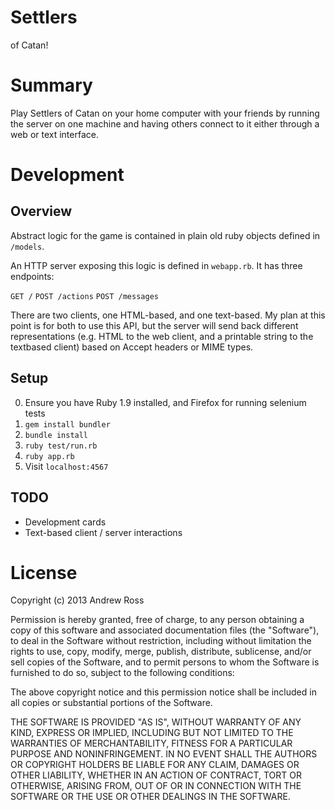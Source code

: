 # Settlers

of Catan!

# Summary

Play Settlers of Catan on your home computer with your friends by running the server on one machine and having others connect to it either through a web or text interface.

# Development

## Overview

Abstract logic for the game is contained in plain old ruby objects defined in `/models`.

An HTTP server exposing this logic is defined in `webapp.rb`. It has three endpoints:

`GET /`
`POST /actions`
`POST /messages`

There are two clients, one HTML-based, and one text-based. My plan at this point is for both to use this API, but the server will send back different representations (e.g. HTML to the web client, and a printable string to the textbased client) based on Accept headers or MIME types.

## Setup

0. Ensure you have Ruby 1.9 installed, and Firefox for running selenium tests
1. `gem install bundler`
2. `bundle install`
3. `ruby test/run.rb`
4. `ruby app.rb`
5. Visit `localhost:4567`

## TODO

- Development cards
- Text-based client / server interactions

# License

Copyright (c) 2013 Andrew Ross

Permission is hereby granted, free of charge, to any person obtaining a copy
of this software and associated documentation files (the "Software"), to deal
in the Software without restriction, including without limitation the rights
to use, copy, modify, merge, publish, distribute, sublicense, and/or sell
copies of the Software, and to permit persons to whom the Software is
furnished to do so, subject to the following conditions:

The above copyright notice and this permission notice shall be included in
all copies or substantial portions of the Software.

THE SOFTWARE IS PROVIDED "AS IS", WITHOUT WARRANTY OF ANY KIND, EXPRESS OR
IMPLIED, INCLUDING BUT NOT LIMITED TO THE WARRANTIES OF MERCHANTABILITY,
FITNESS FOR A PARTICULAR PURPOSE AND NONINFRINGEMENT. IN NO EVENT SHALL THE
AUTHORS OR COPYRIGHT HOLDERS BE LIABLE FOR ANY CLAIM, DAMAGES OR OTHER
LIABILITY, WHETHER IN AN ACTION OF CONTRACT, TORT OR OTHERWISE, ARISING FROM,
OUT OF OR IN CONNECTION WITH THE SOFTWARE OR THE USE OR OTHER DEALINGS IN
THE SOFTWARE.
